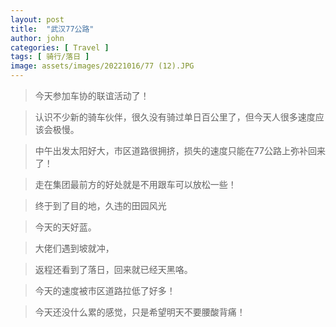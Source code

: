 ```yaml
---
layout: post
title:  "武汉77公路"
author: john
categories: [ Travel ]
tags: [ 骑行/落日 ]
image: assets/images/20221016/77 (12).JPG
---
```

> 今天参加车协的联谊活动了！

> 认识不少新的骑车伙伴，很久没有骑过单日百公里了，但今天人很多速度应该会极慢。

> 中午出发太阳好大，市区道路很拥挤，损失的速度只能在77公路上弥补回来了！

> 走在集团最前方的好处就是不用跟车可以放松一些！

> 终于到了目的地，久违的田园风光

> 今天的天好蓝。

> 大佬们遇到坡就冲，

> 返程还看到了落日，回来就已经天黑咯。

> 今天的速度被市区道路拉低了好多！

> 今天还没什么累的感觉，只是希望明天不要腰酸背痛！
